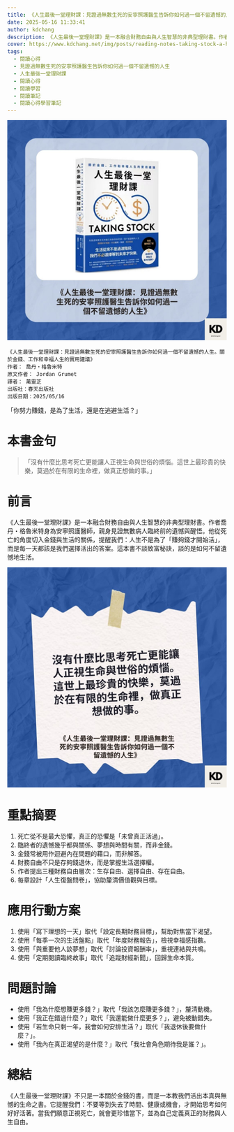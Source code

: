 ```yaml
---
title: 《人生最後一堂理財課：見證過無數生死的安寧照護醫生告訴你如何過一個不留遺憾的人生。關於金錢、工作和幸福人生的實用建議》| 閱讀心得學習筆記
date: 2025-05-16 11:33:41
author: kdchang
description: 《人生最後一堂理財課》是一本融合財務自由與人生智慧的非典型理財書。作者喬丹・格魯米特身為安寧照護醫師，親身見證無數病人臨終前的遺憾與醒悟。他從死亡的角度切入金錢與生活的關係，提醒我們：人生不是為了「賺夠錢才開始活」，而是每一天都該是我們選擇活出的答案。這本書不談致富秘訣，談的是如何不留遺憾地生活。
cover: https://www.kdchang.net/img/posts/reading-notes-taking-stock-a-hospice-doctors-advice-on-financial-independence-1.jpg
tags:
  - 閱讀心得
  - 見證過無數生死的安寧照護醫生告訴你如何過一個不留遺憾的人生
  - 人生最後一堂理財課
  - 閱讀心得
  - 閱讀學習
  - 閱讀筆記
  - 閱讀心得學習筆記
---
```


![](img/posts/reading-notes-taking-stock-a-hospice-doctors-advice-on-financial-independence-1.jpg)

```
《人生最後一堂理財課：見證過無數生死的安寧照護醫生告訴你如何過一個不留遺憾的人生。關於金錢、工作和幸福人生的實用建議》
作者： 喬丹・格鲁米特
原文作者： Jordan Grumet
譯者： 萬靈芝
出版社：春天出版社
出版日期：2025/05/16
```

「你努力賺錢，是為了生活，還是在逃避生活？」

# 本書金句

> 「沒有什麼比思考死亡更能讓人正視生命與世俗的煩惱。這世上最珍貴的快樂，莫過於在有限的生命裡，做真正想做的事。」

# 前言

《人生最後一堂理財課》是一本融合財務自由與人生智慧的非典型理財書。作者喬丹・格魯米特身為安寧照護醫師，親身見證無數病人臨終前的遺憾與醒悟。他從死亡的角度切入金錢與生活的關係，提醒我們：人生不是為了「賺夠錢才開始活」，而是每一天都該是我們選擇活出的答案。這本書不談致富秘訣，談的是如何不留遺憾地生活。

![](img/posts/reading-notes-taking-stock-a-hospice-doctors-advice-on-financial-independence-2.jpg)

# 重點摘要

1. 死亡從不是最大恐懼，真正的恐懼是「未曾真正活過」。
2. 臨終者的遺憾幾乎都與關係、夢想與時間有關，而非金錢。
3. 金錢常被用作迴避內在問題的藉口，而非解答。
4. 財務自由不只是存夠錢退休，而是掌握生活選擇權。
5. 作者提出三種財務自由層次：生存自由、選擇自由、存在自由。
6. 每章設計「人生復盤問卷」，協助釐清價值觀與目標。

# 應用行動方案

1. 使用「寫下理想的一天」取代「設定長期財務目標」，幫助對焦當下渴望。
2. 使用「每季一次的生活盤點」取代「年度財務報告」，檢視幸福感指數。
3. 使用「與重要他人談夢想」取代「討論投資報酬率」，重視連結與共鳴。
4. 使用「定期閱讀臨終故事」取代「追蹤財經新聞」，回歸生命本質。

# 問題討論

- 使用「我為什麼想賺更多錢？」取代「我該怎麼賺更多錢？」，釐清動機。
- 使用「我正在錯過什麼？」取代「我還能做什麼更多？」，避免被動錯失。
- 使用「若生命只剩一年，我會如何安排生活？」取代「我退休後要做什麼？」。
- 使用「我內在真正渴望的是什麼？」取代「我社會角色期待我是誰？」。

# 總結

《人生最後一堂理財課》不只是一本關於金錢的書，而是一本教我們活出本真與無憾的生命之書。它提醒我們：不要等到失去了時間、健康或機會，才開始思考如何好好活著。當我們願意正視死亡，就會更珍惜當下，並為自己定義真正的財務與人生自由。
